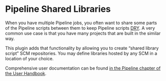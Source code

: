 # Pipeline Shared Libraries

When you have multiple Pipeline jobs, you often want to share some parts of the Pipeline scripts between them to keep Pipeline scripts [DRY](http://en.wikipedia.org/wiki/Don't_repeat_yourself).
A very common use case is that you have many projects that are built in the similar way.

This plugin adds that functionality by allowing you to create “shared library script” SCM repositories.
You may define libraries hosted by any SCM in a location of your choice.

Comprehensive user documentation can be found [in the Pipeline chapter of the User Handbook](https://jenkins.io/doc/book/pipeline/shared-libraries/).

